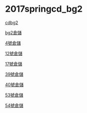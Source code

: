 # 2017springcd_bg2

<p><a href="https://mde2a2.kmol.info/cdbg2/home"> cdbg2</a></p>
<p><a href="https://github.com/40423212/2017springcd_bg2">bg2倉儲</a></p>
<p><a href="https://github.com/40423204/2017springcd_hw">4號倉儲</a></p>
<p><a href="https://github.com/40423212/2017springcd_hw">12號倉儲</a></p>
<p><a href="https://github.com/40423217/2017springcd_hw">17號倉儲</a></p>
<p><a href="https://github.com/a40423239/2017springcd_hw">39號倉儲</a></p>
<p><a href="https://github.com/40423240/2017springcd_hw">40號倉儲</a></p>
<p><a href="https://github.com/40423253/2017springcd_hw">53號倉儲</a></p>
<p><a href="https://github.com/40423254/2017springcd_hw">54號倉儲</a></p>